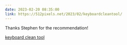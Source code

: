 ```yaml
---
date: 2023-02-20 08:35:00
link: https://512pixels.net/2023/02/keyboardcleantool/
---
```


Thanks Stephen for the recommendation!

[keyboard clean tool](https://folivora.ai/keyboardcleantool)
